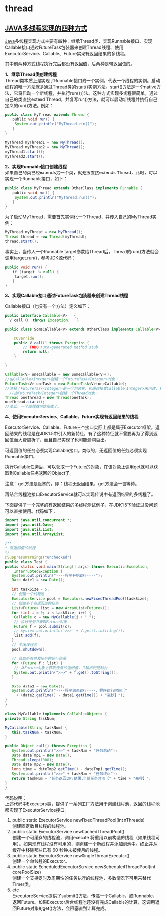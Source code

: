 # thread

## [JAVA多线程实现的四种方式](https://www.cnblogs.com/felixzh/p/6036074.html)

[Java](http://lib.csdn.net/base/javaee)多线程实现方式主要有四种：继承Thread类、实现Runnable接口、实现Callable接口通过FutureTask包装器来创建Thread线程、使用ExecutorService、Callable、Future实现有返回结果的多线程。

其中前两种方式线程执行完后都没有返回值，后两种是带返回值的。

**1、继承Thread类创建线程**  
Thread类本质上是实现了Runnable接口的一个实例，代表一个线程的实例。启动线程的唯一方法就是通过Thread类的start\(\)实例方法。start\(\)方法是一个native方法，它将启动一个新线程，并执行run\(\)方法。这种方式实现多线程很简单，通过自己的类直接extend Thread，并复写run\(\)方法，就可以启动新线程并执行自己定义的run\(\)方法。例如：

```java
public class MyThread extends Thread {  
　　public void run() {  
　　 System.out.println("MyThread.run()");  
　　}  
}  
 
MyThread myThread1 = new MyThread();  
MyThread myThread2 = new MyThread();  
myThread1.start();  
myThread2.start();
```



**2、实现Runnable接口创建线程**  
如果自己的类已经extends另一个类，就无法直接extends Thread，此时，可以实现一个Runnable接口，如下：

```java
public class MyThread extends OtherClass implements Runnable {  
　　public void run() {  
　　 System.out.println("MyThread.run()");  
　　}  
}
```

为了启动MyThread，需要首先实例化一个Thread，并传入自己的MyThread实例：

```java
MyThread myThread = new MyThread();  
Thread thread = new Thread(myThread);  
thread.start();  
```

事实上，当传入一个Runnable target参数给Thread后，Thread的run\(\)方法就会调用target.run\(\)，参考JDK源代码：

```java
public void run() {  
　　if (target != null) {  
　　 target.run();  
　　}  
} 
```

**3、实现Callable接口通过FutureTask包装器来创建Thread线程**

Callable接口（也只有一个方法）定义如下：   

```java
public interface Callable<V>   { 
  V call（） throws Exception;   } 
```



```java
public class SomeCallable<V> extends OtherClass implements Callable<V> {

    @Override
    public V call() throws Exception {
        // TODO Auto-generated method stub
        return null;
    }

}
```



```java
Callable<V> oneCallable = new SomeCallable<V>();   
//由Callable<Integer>创建一个FutureTask<Integer>对象：   
FutureTask<V> oneTask = new FutureTask<V>(oneCallable);   
//注释：FutureTask<Integer>是一个包装器，它通过接受Callable<Integer>来创建，它同时实现了Future和Runnable接口。 
  //由FutureTask<Integer>创建一个Thread对象：   
Thread oneThread = new Thread(oneTask);   
oneThread.start();   
//至此，一个线程就创建完成了。
```



**4、使用ExecutorService、Callable、Future实现有返回结果的线程**

ExecutorService、Callable、Future三个接口实际上都是属于Executor框架。返回结果的线程是在JDK1.5中引入的新特征，有了这种特征就不需要再为了得到返回值而大费周折了。而且自己实现了也可能漏洞百出。

可返回值的任务必须实现Callable接口。类似的，无返回值的任务必须实现Runnable接口。

执行Callable任务后，可以获取一个Future的对象，在该对象上调用get就可以获取到Callable任务返回的Object了。

注意：get方法是阻塞的，即：线程无返回结果，get方法会一直等待。

再结合线程池接口ExecutorService就可以实现传说中有返回结果的多线程了。

下面提供了一个完整的有返回结果的多线程测试例子，在JDK1.5下验证过没问题可以直接使用。代码如下：

```java
import java.util.concurrent.*;  
import java.util.Date;  
import java.util.List;  
import java.util.ArrayList;  
  
/** 
* 有返回值的线程 
*/  
@SuppressWarnings("unchecked")  
public class Test {  
public static void main(String[] args) throws ExecutionException,  
    InterruptedException {  
   System.out.println("----程序开始运行----");  
   Date date1 = new Date();  
  
   int taskSize = 5;  
   // 创建一个线程池  
   ExecutorService pool = Executors.newFixedThreadPool(taskSize);  
   // 创建多个有返回值的任务  
   List<Future> list = new ArrayList<Future>();  
   for (int i = 0; i < taskSize; i++) {  
    Callable c = new MyCallable(i + " ");  
    // 执行任务并获取Future对象  
    Future f = pool.submit(c);  
    // System.out.println(">>>" + f.get().toString());  
    list.add(f);  
   }  
   // 关闭线程池  
   pool.shutdown();  
  
   // 获取所有并发任务的运行结果  
   for (Future f : list) {  
    // 从Future对象上获取任务的返回值，并输出到控制台  
    System.out.println(">>>" + f.get().toString());  
   }  
  
   Date date2 = new Date();  
   System.out.println("----程序结束运行----，程序运行时间【"  
     + (date2.getTime() - date1.getTime()) + "毫秒】");  
}  
}  
  
class MyCallable implements Callable<Object> {  
private String taskNum;  
  
MyCallable(String taskNum) {  
   this.taskNum = taskNum;  
}  
  
public Object call() throws Exception {  
   System.out.println(">>>" + taskNum + "任务启动");  
   Date dateTmp1 = new Date();  
   Thread.sleep(1000);  
   Date dateTmp2 = new Date();  
   long time = dateTmp2.getTime() - dateTmp1.getTime();  
   System.out.println(">>>" + taskNum + "任务终止");  
   return taskNum + "任务返回运行结果,当前任务时间【" + time + "毫秒】";  
}  
}
```



代码说明：  
上述代码中Executors类，提供了一系列工厂方法用于创建线程池，返回的线程池都实现了ExecutorService接口。  
1. public static ExecutorService newFixedThreadPool\(int nThreads\)   
创建固定数目线程的线程池。  
2. public static ExecutorService newCachedThreadPool\(\)   
创建一个可缓存的线程池，调用execute 将重用以前构造的线程（如果线程可用）。如果现有线程没有可用的，则创建一个新线程并添加到池中。终止并从缓存中移除那些已有 60 秒钟未被使用的线程。  
3. public static ExecutorService newSingleThreadExecutor\(\)   
创建一个单线程的Executor。  
4. public static ScheduledExecutorService newScheduledThreadPool\(int corePoolSize\)   
创建一个支持定时及周期性的任务执行的线程池，多数情况下可用来替代Timer类。  
5. etc  
ExecutoreService提供了submit\(\)方法，传递一个Callable，或Runnable，返回Future。如果Executor后台线程池还没有完成Callable的计算，这调用返回Future对象的get\(\)方法，会阻塞直到计算完成。

